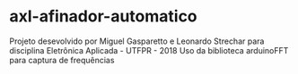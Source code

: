 # axl-afinador-automatico
Projeto desevolvido por Miguel Gasparetto e Leonardo Strechar para disciplina Eletrônica Aplicada - UTFPR - 2018
Uso da biblioteca arduinoFFT para captura de frequências
